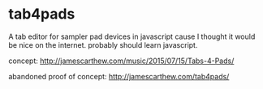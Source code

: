 # tab4pads
A tab editor for sampler pad devices in javascript cause I thought it would be nice on the internet. probably should learn javascript.


concept:
http://jamescarthew.com/music/2015/07/15/Tabs-4-Pads/

abandoned proof of concept:
http://jamescarthew.com/tab4pads/
